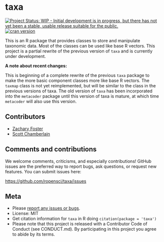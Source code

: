 # taxa

[![Project Status: WIP - Initial development is in progress, but there
has not yet been a stable, usable release suitable for the
public.](http://www.repostatus.org/badges/latest/wip.svg)](https://www.repostatus.org/)
[![cran
version](http://www.r-pkg.org/badges/version/taxa)](https://cran.r-project.org/package=taxa)

This is an R package that provides classes to store and manipulate
taxonomic data. Most of the classes can be used like base R vectors.
This project is a partial rewrite of the previous version of `taxa` and
is currently under development.

**A note about recent changes:**

This is beginning of a complete rewrite of the previous `taxa` package
to make the more basic component classes more like base R vectors. The
`taxmap` class is not yet reimplemented, but will be similar to the
class in the previous versions of taxa. The old version of `taxa` has
been incorporated into the `metacoder` package until this version of
taxa is mature, at which time `metacoder` will also use this version.

## Contributors

-   [Zachary Foster](https://github.com/zachary-foster)
-   [Scott Chamberlain](https://github.com/sckott)

## Comments and contributions

We welcome comments, criticisms, and especially contributions! GitHub
issues are the preferred way to report bugs, ask questions, or request
new features. You can submit issues here:

<https://github.com/ropensci/taxa/issues>

## Meta

-   Please [report any issues or
    bugs](https://github.com/ropensci/taxa/issues).
-   License: MIT
-   Get citation information for `taxa` in R doing
    `citation(package = 'taxa')`
-   Please note that this project is released with a Contributor Code of
    Conduct (see CONDUCT.md). By participating in this project you agree
    to abide by its terms.
